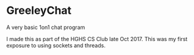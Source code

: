 # GreeleyChat
A very basic 1on1 chat program

I made this as part of the HGHS CS Club late Oct 2017. This was my first exposure to using sockets and threads.
